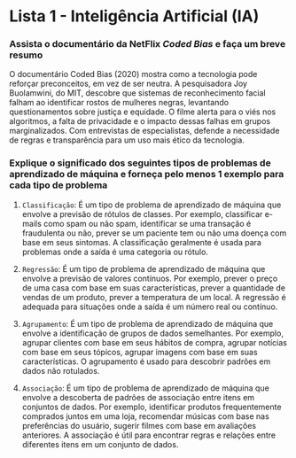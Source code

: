 # Lista 1 - Inteligência Artificial (IA)

### Assista o documentário da NetFlix *Coded Bias* e faça um breve resumo

O documentário Coded Bias (2020) mostra como a tecnologia pode reforçar preconceitos, em vez de ser neutra. A pesquisadora Joy Buolamwini, do MIT, descobre que sistemas de reconhecimento facial falham ao identificar rostos de mulheres negras, levantando questionamentos sobre justiça e equidade. O filme alerta para o viés nos algoritmos, a falta de privacidade e o impacto dessas falhas em grupos marginalizados. Com entrevistas de especialistas, defende a necessidade de regras e transparência para um uso mais ético da tecnologia.


### Explique o significado dos seguintes tipos de problemas de aprendizado de máquina e forneça pelo menos 1 exemplo para cada tipo de problema

1) ``Classificação``: É um tipo de problema de aprendizado de máquina que envolve a previsão de rótulos de classes. Por exemplo, classificar e-mails como spam ou não spam, identificar se uma transação é fraudulenta ou não, prever se um paciente tem ou não uma doença com base em seus sintomas. A classificação geralmente é usada para problemas onde a saída é uma categoria ou rótulo.

2) ``Regressão``: É um tipo de problema de aprendizado de máquina que envolve a previsão de valores contínuos. Por exemplo, prever o preço de uma casa com base em suas características, prever a quantidade de vendas de um produto, prever a temperatura de um local. A regressão é adequada para situações onde a saída é um número real ou contínuo.

3) ``Agrupamento``: É um tipo de problema de aprendizado de máquina que envolve a identificação de grupos de dados semelhantes. Por exemplo, agrupar clientes com base em seus hábitos de compra, agrupar notícias com base em seus tópicos, agrupar imagens com base em suas características. O agrupamento é usado para descobrir padrões em dados não rotulados.

4) ``Associação``: É um tipo de problema de aprendizado de máquina que envolve a descoberta de padrões de associação entre itens em conjuntos de dados. Por exemplo, identificar produtos frequentemente comprados juntos em uma loja, recomendar músicas com base nas preferências do usuário, sugerir filmes com base em avaliações anteriores. A associação é útil para encontrar regras e relações entre diferentes itens em um conjunto de dados.